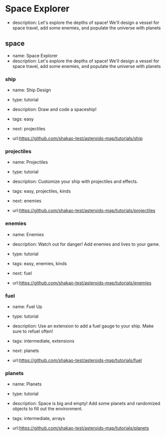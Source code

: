 # Space Explorer
* description: Let's explore the depths of space! We'll design a vessel for space travel, add some enemies, and populate the universe with planets

## space
* name: Space Explorer
* description: Let's explore the depths of space! We'll design a vessel for space travel, add some enemies, and populate the universe with planets

### ship

* name: Ship Design
* type: tutorial
* description: Draw and code a spaceship!
* tags: easy
* next: projectiles

* url:https://github.com/shakao-test/asteroids-map/tutorials/ship

### projectiles

* name: Projectiles
* type: tutorial
* description: Customize your ship with projectiles and effects.
* tags: easy, projectiles, kinds
* next: enemies

* url:https://github.com/shakao-test/asteroids-map/tutorials/projectiles

### enemies

* name: Enemies
* description: Watch out for danger! Add enemies and lives to your game.
* type: tutorial
* tags: easy, enemies, kinds
* next: fuel

* url:https://github.com/shakao-test/asteroids-map/tutorials/enemies

### fuel

* name: Fuel Up
* type: tutorial
* description: Use an extension to add a fuel gauge to your ship. Make sure to refuel often!
* tags: intermediate, extensions
* next: planets

* url:https://github.com/shakao-test/asteroids-map/tutorials/fuel

### planets

* name: Planets
* type: tutorial
* description: Space is big and empty! Add some planets and randomized objects to fill out the environment.
* tags: intermediate, arrays

* url:https://github.com/shakao-test/asteroids-map/tutorials/planets
